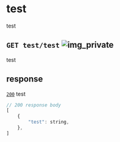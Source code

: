 # test
test
## `GET test/test` ![img_private](https://github.com/Coenicorn/DeGroeneWeide/tree/admin-panel-api-key/backend/docgen/private.png)
test
## response
[`200`](https://developer.mozilla.org/en-US/docs/Web/HTTP/Status) test<br>
```javascript
// 200 response body
[
	{
		"test": string,
	},
]
```
